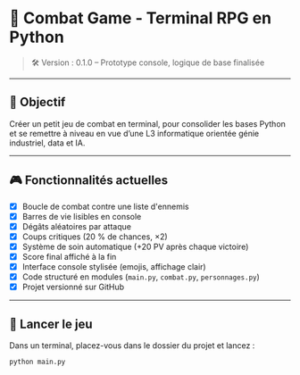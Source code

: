 # 🧙 Combat Game - Terminal RPG en Python

> 🛠️ Version : 0.1.0 – Prototype console, logique de base finalisée

---

## 🎯 Objectif

Créer un petit jeu de combat en terminal, pour consolider les bases Python et se remettre à niveau en vue d’une L3 informatique orientée génie industriel, data et IA.

---

## 🎮 Fonctionnalités actuelles

- [x] Boucle de combat contre une liste d'ennemis
- [x] Barres de vie lisibles en console
- [x] Dégâts aléatoires par attaque
- [x] Coups critiques (20 % de chances, ×2)
- [x] Système de soin automatique (+20 PV après chaque victoire)
- [x] Score final affiché à la fin
- [x] Interface console stylisée (emojis, affichage clair)
- [x] Code structuré en modules (`main.py`, `combat.py`, `personnages.py`)
- [x] Projet versionné sur GitHub

---

## 🚀 Lancer le jeu

Dans un terminal, placez-vous dans le dossier du projet et lancez :

```bash
python main.py

```
